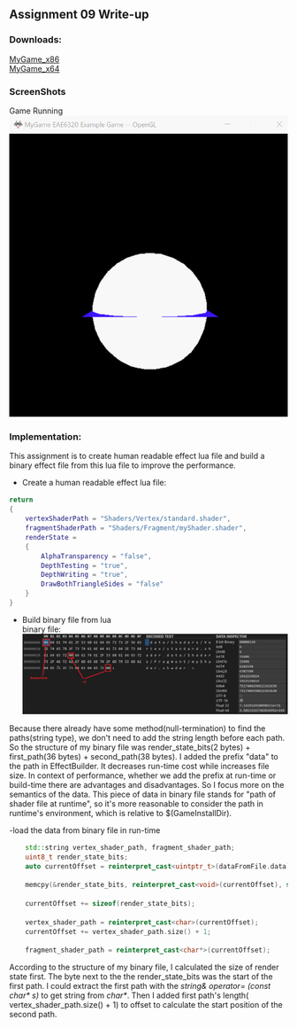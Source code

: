 
## Assignment 09 Write-up  

### Downloads: 

[MyGame_x86](https://github.com/XingnanChen/Engineer2/blob/master/Assignment09/MyGame_x86.zip?raw=true)  
[MyGame_x64](https://github.com/XingnanChen/Engineer2/blob/master/Assignment09/MyGame_x64.zip?raw=true)  

### ScreenShots  
Game Running  
![Image](Assignment09/gamerunning.gif)  

### Implementation:  
This assignment is to create human readable effect lua file and build a binary effect file from this lua file to improve the performance.  

- Create a human readable effect lua file: 
```lua  
return
{
	vertexShaderPath = "Shaders/Vertex/standard.shader",
	fragmentShaderPath = "Shaders/Fragment/myShader.shader",
	renderState =
	{
		AlphaTransparency = "false",
		DepthTesting = "true",
		DepthWriting = "true",
		DrawBothTriangleSides = "false"
	}
}
```  

- Build binary file from lua  
binary file:  
![Image](Assignment09/binary.png)  

Because there already have some method(null-termination) to find the paths(string type), we don't need to add the string length before each path. So the structure of my binary file was render_state_bits(2 bytes) + first_path(36 bytes) + second_path(38 bytes).
I added the prefix "data\" to the path in EffectBuilder. It decreases run-time cost while increases file size. In context of performance, whether we add the prefix at run-time or build-time there are advantages and disadvantages. So I focus more on the semantics of the data. This piece of data in binary file stands for "path of shader file at runtime", so it's more reasonable to consider the path in runtime's environment, which is relative to $(GameInstallDir).

-load the data from binary file in run-time  
```cpp
	std::string vertex_shader_path, fragment_shader_path;
	uint8_t render_state_bits;
	auto currentOffset = reinterpret_cast<uintptr_t>(dataFromFile.data);

	memcpy(&render_state_bits, reinterpret_cast<void>(currentOffset), sizeof(render_state_bits));

	currentOffset += sizeof(render_state_bits);

	vertex_shader_path = reinterpret_cast<char>(currentOffset);
	currentOffset += vertex_shader_path.size() + 1;

	fragment_shader_path = reinterpret_cast<char*>(currentOffset);
```  

According to the structure of my binary file, I calculated the size of render state first. The byte next to the the render_state_bits was the start of the first path. I could extract the first path with the *string& operator= (const char\* s)* to get string from *char\**. Then I added first path's length( vertex_shader_path.size() + 1) to offset to calculate the start position of the second path. 









